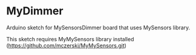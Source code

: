 # MyDimmer
Arduino sketch for MySensorsDimmer board that uses MySensors library.

This sketch requires MyMySensors library installed (https://github.com/mczerski/MyMySensors.git)
